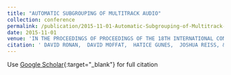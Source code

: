 ```yaml
---
title: "AUTOMATIC SUBGROUPING OF MULTITRACK AUDIO"
collection: conference
permalink: /publication/2015-11-01-Automatic-Subgrouping-of-Multitrack-Audio
date: 2015-11-01
venue: 'IN THE PROCEEDINGS OF PROCEEDINGS OF THE 18TH INTERNATIONAL CONFERENCE ON DIGITAL AUDIO EFFECTS (DAFX-15)'
citation: ' DAVID RONAN,  DAVID MOFFAT,  HATICE GUNES,  JOSHUA REISS, &quot;AUTOMATIC SUBGROUPING OF MULTITRACK AUDIO.&quot; IN THE PROCEEDINGS OF PROCEEDINGS OF THE 18TH INTERNATIONAL CONFERENCE ON DIGITAL AUDIO EFFECTS (DAFX-15), 2015.'
---
```

Use [Google Scholar](https://scholar.google.com/scholar?q=Automatic+Subgrouping+of+Multitrack+Audio){:target="_blank"} for full citation